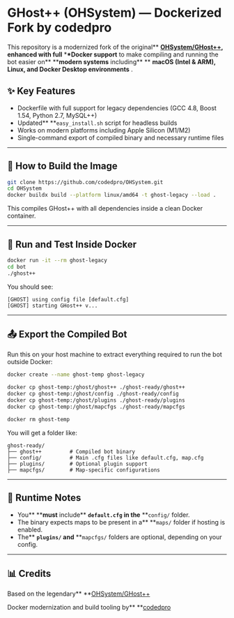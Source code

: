 # GHost++ (OHSystem) — Dockerized Fork by codedpro

This repository is a modernized fork of the original\*\* **[OHSystem/GHost++](https://github.com/ohsystem/ghostplusplus), enhanced with full** \***\*Docker support** to make compiling and running the bot easier on** \*\***modern systems** including** \*\* **macOS (Intel & ARM), Linux, and Docker Desktop environments** .

## ✨ Key Features

- Dockerfile with full support for legacy dependencies (GCC 4.8, Boost 1.54, Python 2.7, MySQL++)
- Updated\*\* \*\*`easy_install.sh` script for headless builds
- Works on modern platforms including Apple Silicon (M1/M2)
- Single-command export of compiled binary and necessary runtime files

---

## 📆 How to Build the Image

```bash
git clone https://github.com/codedpro/OHSystem.git
cd OHSystem
docker buildx build --platform linux/amd64 -t ghost-legacy --load .
```

This compiles GHost++ with all dependencies inside a clean Docker container.

---

## 🚀 Run and Test Inside Docker

```bash
docker run -it --rm ghost-legacy
cd bot
./ghost++
```

You should see:

```
[GHOST] using config file [default.cfg]
[GHOST] starting GHost++ v...
```

---

## 📤 Export the Compiled Bot

Run this on your host machine to extract everything required to run the bot outside Docker:

```bash
docker create --name ghost-temp ghost-legacy

docker cp ghost-temp:/ghost/ghost++ ./ghost-ready/ghost++
docker cp ghost-temp:/ghost/config ./ghost-ready/config
docker cp ghost-temp:/ghost/plugins ./ghost-ready/plugins
docker cp ghost-temp:/ghost/mapcfgs ./ghost-ready/mapcfgs

docker rm ghost-temp
```

You will get a folder like:

```
ghost-ready/
├── ghost++         # Compiled bot binary
├── config/         # Main .cfg files like default.cfg, map.cfg
├── plugins/        # Optional plugin support
├── mapcfgs/        # Map-specific configurations
```

---

## 📅 Runtime Notes

- You** \*\***must** include** **`default.cfg` in the** \*\*`config/` folder.
- The binary expects maps to be present in a\*\* \*\*`maps/` folder if hosting is enabled.
- The\*\* **`plugins/` and** \*\*`mapcfgs/` folders are optional, depending on your config.

---

## 📊 Credits

Based on the legendary\*\* \*\*[OHSystem/GHost++](https://github.com/ohsystem/ghostplusplus)

Docker modernization and build tooling by\*\* \*\*[codedpro](https://github.com/codedpro)

